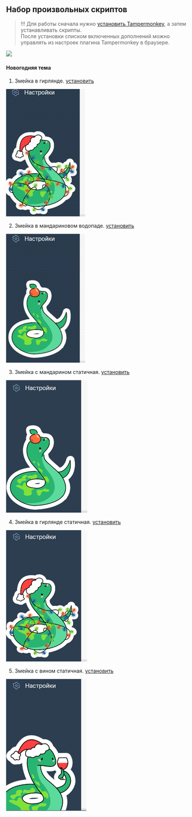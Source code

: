## Набор произвольных скриптов

> !!! Для работы сначала нужно [установить Tampermonkey](https://www.tampermonkey.net/), а затем устанавливать скрипты.<br>
> После установки списком включенных дополнений можно управлять из настроек плагина Tampermonkey в браузере.

![](spring_2024/src-img/tampermonkey.png)

#### Новогодняя тема
1. Змейка в гирлянде. [установить](https://github.com/sdnazarova/saby-customizer/raw/main/newyear_2025/SABY-NewYear-Snake-Garland.user.js)

![](newyear_2025/src-img/Snake_Garland.gif)

2. Змейка в мандариновом водопаде. [установить](https://github.com/sdnazarova/saby-customizer/raw/main/newyear_2025/SABY-NewYear-Snake-Tangerines.user.js)

![](newyear_2025/src-img/Snake_Tangerines.gif)

3. Змейка с мандарином статичная. [установить](https://github.com/sdnazarova/saby-customizer/raw/main/newyear_2025/SABY-NewYear-Snake-Mandarin-static.user.js)

![](newyear_2025/src-img/Snake_Mandarin_static.png)

4. Змейка в гирлянде статичная. [установить](https://github.com/sdnazarova/saby-customizer/raw/main/newyear_2025/SABY-NewYear-Snake-Garland-static.user.js)

![](newyear_2025/src-img/Snake_Garland_static.png)

5. Змейка с вином статичная. [установить](https://github.com/sdnazarova/saby-customizer/raw/main/newyear_2025/SABY-NewYear-Snake-Wine-static.user.js)

![](newyear_2025/src-img/Snake_Wine_static.png)


<!--#### Осенняя тема
1. Дракончик на тыквенный спас. [установить](https://github.com/sdnazarova/saby-customizer/raw/main/autumn_2024/SABY-Autumn-Dragon-helloween.user.js)

![](autumn_2024/src-img/dragon_helloween.png)

2. Дракончик - Учитель. [установить](https://github.com/sdnazarova/saby-customizer/raw/main/autumn_2024/SABY-Autumn-Dragon-teacher-day.user.js)

![](autumn_2024/src-img/dragon-teacher-day.png)

3. Дракончик в листопаде статичный. [установить](https://github.com/sdnazarova/saby-customizer/raw/main/autumn_2024/SABY-Autumn-Dragon-leaf-fall-static.user.js)

![](autumn_2024/src-img/dragon-leaf_full_static.png)

4. Дракончик грибник. [установить](https://github.com/sdnazarova/saby-customizer/raw/main/autumn_2024/SABY-Autumn-Dragon-mushroomer.user.js)

![](autumn_2024/src-img/dragon_mushroomer.png)

5. Дракончик с тыквами. [установить](https://github.com/sdnazarova/saby-customizer/raw/main/autumn_2024/SABY-Autumn-Dragon-pumpkin.user.js)

![](autumn_2024/src-img/dragon_pumpkin.png)

6. Дракончик в листопаде. [установить](https://github.com/sdnazarova/saby-customizer/raw/main/autumn_2024/SABY-Summer-Dragon-leaf-fall.user.js)

![](autumn_2024/src-img/dragon-leaf_full.gif)-->

<!-- #### Весенняя тема

1.  Дракончик в меню. [установить](https://github.com/sdnazarova/saby-customizer/raw/main/spring_2024/SABY-Spring-Dragon.user.js)

![](spring_2024/src-img//Dragon_Menu.png)

2.  Выезжающий дракон. [установить](https://github.com/sdnazarova/saby-customizer/raw/main/spring_2024/SABY-Spring-Dragon-Moovied.user.js)

![](spring_2024/src-img/Dragon_Moovied.png) -->

<!--#### Летняя тема

1. Дракончик плавающий. [установить](https://github.com/sdnazarova/saby-customizer/raw/main/summer_2024/SABY-Summer-Dragon-Swimming.user.js)

![](summer_2024/src-img/Dragon_Swimming.png)

2. Дракончик садовник. [установить](https://github.com/sdnazarova/saby-customizer/raw/main/summer_2024/SABY-Summer-Dragon-Carrot.user.js)

![](summer_2024/src-img/Dragon_Carrot.png)

3. Дракончик в волнах на учебный портал. [установить](https://github.com/sdnazarova/saby-customizer/raw/main/summer_2024/SABY-Summer-Dragon-Moovied-Waves.user.js)

![](summer_2024/src-img/Dragon_Moovied_Waves.png)-->